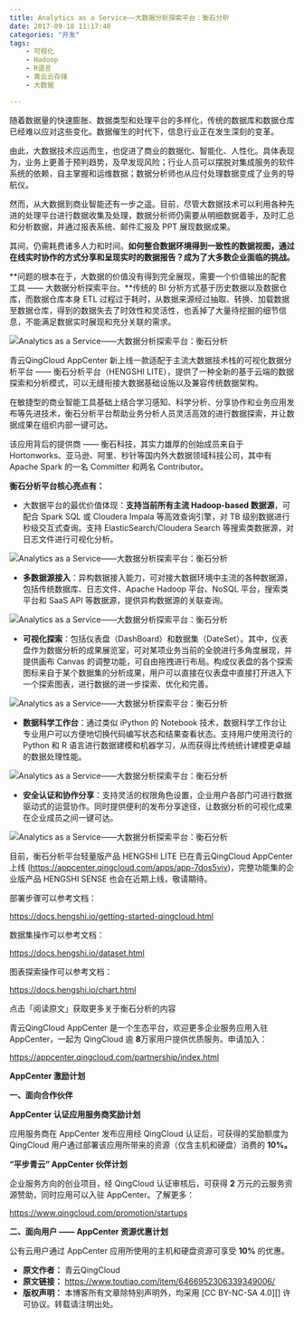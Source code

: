 ```yaml
---
title: Analytics as a Service——大数据分析探索平台：衡石分析
date: 2017-09-18 11:17:48
categories: "开发"
tags:
	- 可视化
	- Hadoop
	- R语言
	- 青云云存储
	- 大数据

---
```


随着数据量的快速膨胀、数据类型和处理平台的多样化，传统的数据库和数据仓库已经难以应对这些变化。数据催生的时代下，信息行业正在发生深刻的变革。

由此，大数据技术应运而生，也促进了商业的数据化、智能化、人性化。具体表现为，业务上更善于预判趋势，及早发现风险；行业人员可以摆脱对集成服务的软件系统的依赖，自主掌握和运维数据；数据分析师也从应付处理数据变成了业务的导航仪。

然而，从大数据到商业智能还有一步之遥。目前，尽管大数据技术可以利用各种先进的处理平台进行数据收集及处理，数据分析师仍需要从明细数据着手，及时汇总和分析数据，并通过报表系统、邮件汇报及 PPT 展现数据成果。

其间，仍需耗费诸多人力和时间。**如何整合数据环境得到一致性的数据视图，通过在线实时协作的方式分享和呈现实时的数据报告？成为了大多数企业面临的挑战。**

**问题的根本在于，大数据的价值没有得到完全展现，需要一个价值输出的配套工具 —— 大数据分析探索平台。**传统的 BI 分析方式基于历史数据以及数据仓库，而数据仓库本身 ETL 过程过于耗时，从数据来源经过抽取、转换、加载数据至数据仓库，得到的数据失去了时效性和灵活性，也丢掉了大量待挖掘的细节信息，不能满足数据实时展现和充分关联的需求。

![Analytics as a Service——大数据分析探索平台：衡石分析][Analytics as a Service]

青云QingCloud AppCenter 新上线一款适配于主流大数据技术栈的可视化数据分析平台 —— 衡石分析平台（HENGSHI LITE），提供了一种全新的基于云端的数据探索和分析模式，可以无缝衔接大数据基础设施以及兼容传统数据架构。

在敏捷型的商业智能工具基础上结合学习感知、科学分析、分享协作和业务应用发布等先进技术，衡石分析平台帮助业务分析人员灵活高效的进行数据探索，并让数据成果在组织内部一键可达。

该应用背后的提供商 —— 衡石科技，其实力雄厚的创始成员来自于 Hortonworks、亚马逊、阿里、秒针等国内外大数据领域科技公司，其中有 Apache Spark 的一名 Committer 和两名 Contributor。

**衡石分析平台核心亮点有：**

 *  大数据平台的最优价值体现：**支持当前所有主流 Hadoop-based 数据源**，可配合 Spark SQL 或 Cloudera Impala 等高效查询引擎，对 TB 级别数据进行秒级交互式查询。支持 ElasticSearch/Cloudera Search 等搜索类数据源，对日志文件进行可视化分析。

![Analytics as a Service——大数据分析探索平台：衡石分析][Analytics as a Service 1]

 *  **多数据源接入**：异构数据接入能力，可对接大数据环境中主流的各种数据源，包括传统数据库、日志文件、Apache Hadoop 平台、NoSQL 平台，搜索类平台和 SaaS API 等数据源，提供异构数据源的关联查询。

![Analytics as a Service——大数据分析探索平台：衡石分析][Analytics as a Service 2]

 *  **可视化探索**：包括仪表盘（DashBoard）和数据集（DateSet）。其中，仪表盘作为数据分析的成果展览室，可对某项业务当前的全貌进行多角度展现，并提供画布 Canvas 的调整功能，可自由拖拽进行布局。构成仪表盘的各个探索图标来自于某个数据集的分析成果，用户可以直接在仪表盘中直接打开进入下一个探索图表，进行数据的进一步探索、优化和完善。

![Analytics as a Service——大数据分析探索平台：衡石分析][Analytics as a Service 3]

 *  **数据科学工作台**：通过类似 iPython 的 Notebook 技术，数据科学工作台让专业用户可以方便地切换代码编写状态和结果查看状态。支持用户使用流行的 Python 和 R 语言进行数据建模和机器学习，从而获得比传统统计建模更卓越的数据处理性能。

![Analytics as a Service——大数据分析探索平台：衡石分析][Analytics as a Service 4]

 *  **安全认证和协作分享**：支持灵活的权限角色设置，企业用户各部门可进行数据驱动式的运营协作。同时提供便利的发布分享途径，让数据分析的可视化成果在企业成员之间一键可达。

![Analytics as a Service——大数据分析探索平台：衡石分析][Analytics as a Service 5]

目前，衡石分析平台轻量版产品 HENGSHI LITE 已在青云QingCloud AppCenter 上线 (https://appcenter.qingcloud.com/apps/app-7dos5viv)，完整功能集的企业版产品 HENGSHI SENSE 也会在近期上线，敬请期待。

部署步骤可以参考文档：

https://docs.hengshi.io/getting-started-qingcloud.html

数据集操作可以参考文档：

https://docs.hengshi.io/dataset.html

图表探索操作可以参考文档：

https://docs.hengshi.io/chart.html

点击「阅读原文」获取更多关于衡石分析的内容

青云QingCloud AppCenter 是一个生态平台，欢迎更多企业服务应用入驻 AppCenter，一起为 QingCloud 逾 **8**万家用户提供优质服务。申请加入：

https://appcenter.qingcloud.com/partnership/index.html

**AppCenter 激励计划**

**一、面向合作伙伴**

**AppCenter 认证应用服务商奖励计划**

应用服务商在 AppCenter 发布应用经 QingCloud 认证后，可获得的奖励额度为 QingCloud 用户通过部署该应用所带来的资源（仅含主机和硬盘）消费的 **10%。**

**“平步青云” AppCenter 伙伴计划**

企业服务方向的创业项目，经 QingCloud 认证审核后，可获得 **2** 万元的云服务资源赞助，同时应用可以入驻 AppCenter。了解更多：

https://www.qingcloud.com/promotion/startups

**二、面向用户 —— AppCenter 资源优惠计划**

公有云用户通过 AppCenter 应用所使用的主机和硬盘资源可享受 **10%** 的优惠。


[Analytics as a Service]: static/resources/crawler/FAIN-R2EE-VFQ3.jpg
[Analytics as a Service 1]: static/resources/crawler/673I-RFYV-I7VR.jpg
[Analytics as a Service 2]: static/resources/crawler/JFQI-V2AF-URNV.jpg
[Analytics as a Service 3]: static/resources/crawler/2EBJ-I32Q-M2YA.jpg
[Analytics as a Service 4]: static/resources/crawler/IYVJ-Q3AM-ERUE.jpg
[Analytics as a Service 5]: static/resources/crawler/36B7-N2VA-UNQA.jpg
 *  **原文作者：** 青云QingCloud
 *  **原文链接：** https://www.toutiao.com/item/6466952306339349006/
 *  **版权声明：** 本博客所有文章除特别声明外，均采用 [CC BY-NC-SA 4.0][] 许可协议。转载请注明出处。
